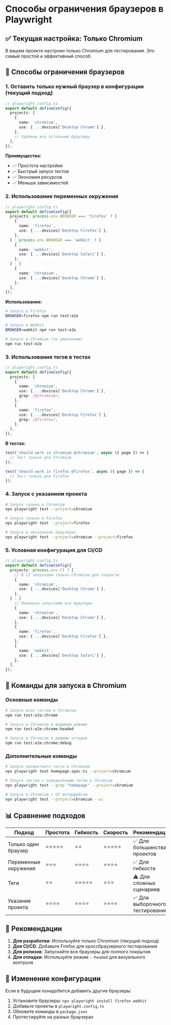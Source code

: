 # Способы ограничения браузеров в Playwright

## ✅ Текущая настройка: Только Chromium

В вашем проекте настроен только Chromium для тестирования. Это самый простой и эффективный способ.

## 🔧 Способы ограничения браузеров

### 1. **Оставить только нужный браузер в конфигурации** (текущий подход)

```typescript
// playwright.config.ts
export default defineConfig({
  projects: [
    {
      name: 'chromium',
      use: { ...devices['Desktop Chrome'] },
    },
    // Удалены все остальные браузеры
  ],
});
```

**Преимущества:**
- ✅ Простота настройки
- ✅ Быстрый запуск тестов
- ✅ Экономия ресурсов
- ✅ Меньше зависимостей

### 2. **Использование переменных окружения**

```typescript
// playwright.config.ts
export default defineConfig({
  projects: process.env.BROWSER === 'firefox' ? [
    {
      name: 'firefox',
      use: { ...devices['Desktop Firefox'] },
    },
  ] : process.env.BROWSER === 'webkit' ? [
    {
      name: 'webkit',
      use: { ...devices['Desktop Safari'] },
    },
  ] : [
    {
      name: 'chromium',
      use: { ...devices['Desktop Chrome'] },
    },
  ],
});
```

**Использование:**
```bash
# Запуск в Firefox
BROWSER=firefox npm run test:e2e

# Запуск в WebKit
BROWSER=webkit npm run test:e2e

# Запуск в Chromium (по умолчанию)
npm run test:e2e
```

### 3. **Использование тегов в тестах**

```typescript
// playwright.config.ts
export default defineConfig({
  projects: [
    {
      name: 'chromium',
      use: { ...devices['Desktop Chrome'] },
      grep: /@chromium/,
    },
    {
      name: 'firefox',
      use: { ...devices['Desktop Firefox'] },
      grep: /@firefox/,
    },
  ],
});
```

**В тестах:**
```typescript
test('should work in chromium @chromium', async ({ page }) => {
  // Тест только для Chromium
});

test('should work in firefox @firefox', async ({ page }) => {
  // Тест только для Firefox
});
```

### 4. **Запуск с указанием проекта**

```bash
# Запуск только в Chromium
npx playwright test --project=chromium

# Запуск только в Firefox
npx playwright test --project=firefox

# Запуск в нескольких браузерах
npx playwright test --project=chromium --project=firefox
```

### 5. **Условная конфигурация для CI/CD**

```typescript
// playwright.config.ts
export default defineConfig({
  projects: process.env.CI ? [
    // В CI запускаем только Chromium для скорости
    {
      name: 'chromium',
      use: { ...devices['Desktop Chrome'] },
    },
  ] : [
    // Локально запускаем все браузеры
    {
      name: 'chromium',
      use: { ...devices['Desktop Chrome'] },
    },
    {
      name: 'firefox',
      use: { ...devices['Desktop Firefox'] },
    },
    {
      name: 'webkit',
      use: { ...devices['Desktop Safari'] },
    },
  ],
});
```

## 🚀 Команды для запуска в Chromium

### Основные команды
```bash
# Запуск всех тестов в Chromium
npm run test:e2e:chrome

# Запуск в Chromium в видимом режиме
npm run test:e2e:chrome:headed

# Запуск в Chromium в режиме отладки
npm run test:e2e:chrome:debug
```

### Дополнительные команды
```bash
# Запуск конкретного теста в Chromium
npx playwright test homepage.spec.ts --project=chromium

# Запуск тестов с определенным тегом в Chromium
npx playwright test --grep "homepage" --project=chromium

# Запуск в Chromium с UI интерфейсом
npx playwright test --project=chromium --ui
```

## 📊 Сравнение подходов

| Подход | Простота | Гибкость | Скорость | Рекомендация |
|--------|----------|----------|----------|--------------|
| Только один браузер | ⭐⭐⭐⭐⭐ | ⭐⭐ | ⭐⭐⭐⭐⭐ | ✅ Для большинства проектов |
| Переменные окружения | ⭐⭐⭐ | ⭐⭐⭐⭐ | ⭐⭐⭐⭐ | ✅ Для гибкости |
| Теги | ⭐⭐ | ⭐⭐⭐⭐⭐ | ⭐⭐⭐ | ⚠️ Для сложных сценариев |
| Указание проекта | ⭐⭐⭐⭐ | ⭐⭐⭐⭐ | ⭐⭐⭐⭐ | ✅ Для выборочного тестирования |

## 🎯 Рекомендации

1. **Для разработки**: Используйте только Chromium (текущий подход)
2. **Для CI/CD**: Добавьте Firefox для кроссбраузерного тестирования
3. **Для релизов**: Запускайте все браузеры для полного покрытия
4. **Для отладки**: Используйте режим `--headed` для визуального контроля

## 🔄 Изменение конфигурации

Если в будущем понадобится добавить другие браузеры:

1. Установите браузеры: `npx playwright install firefox webkit`
2. Добавьте проекты в `playwright.config.ts`
3. Обновите команды в `package.json`
4. Протестируйте на разных браузерах 
